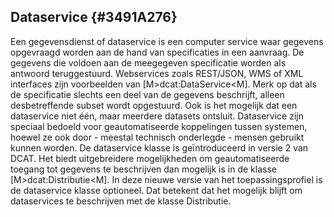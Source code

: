 ## Dataservice  {#3491A276}
Een gegevensdienst of dataservice is een computer service waar gegevens opgevraagd worden aan de hand van specificaties in een aanvraag. De gegevens die voldoen aan de meegegeven specificatie worden als antwoord teruggestuurd. Webservices zoals REST/JSON, WMS of XML interfaces zijn voorbeelden van [M&gt;dcat:DataService&lt;M]. Merk op dat als de specificatie slechts een deel van de gegevens beschrijft, alleen desbetreffende subset wordt opgestuurd. Ook is het mogelijk dat een dataservice niet één, maar meerdere datasets ontsluit.
Dataservice zijn speciaal bedoeld voor geautomatiseerde koppelingen tussen systemen, hoewel ze ook door - meestal technisch onderlegde - mensen gebruikt kunnen worden.
De dataservice klasse is geïntroduceerd in versie 2 van DCAT. Het biedt uitgebreidere mogelijkheden om geautomatiseerde toegang tot gegevens te beschrijven dan mogelijk is in de klasse [M&gt;dcat:Distributie&lt;M]. In deze nieuwe versie van het toepassingsprofiel is de dataservice klasse optioneel. Dat betekent dat het mogelijk blijft om dataservices te beschrijven met de klasse Distributie. 
<section data-include-format='markdown' data-include='086-access_rights.md'></section>
<section data-include-format='markdown' data-include='087-applicable_legislation.md'></section>
<section data-include-format='markdown' data-include='088-application_profile.md'></section>
<section data-include-format='markdown' data-include='089-contact_point_.md'></section>
<section data-include-format='markdown' data-include='090-creator.md'></section>
<section data-include-format='markdown' data-include='091-description.md'></section>
<section data-include-format='markdown' data-include='092-documentation.md'></section>
<section data-include-format='markdown' data-include='093-endpoint_description.md'></section>
<section data-include-format='markdown' data-include='094-endpoint_URL.md'></section>
<section data-include-format='markdown' data-include='095-format.md'></section>
<section data-include-format='markdown' data-include='096-HVD_Category.md'></section>
<section data-include-format='markdown' data-include='097-identifier_.md'></section>
<section data-include-format='markdown' data-include='098-keyword_.md'></section>
<section data-include-format='markdown' data-include='099-landing_page.md'></section>
<section data-include-format='markdown' data-include='100-language_.md'></section>
<section data-include-format='markdown' data-include='101-license.md'></section>
<section data-include-format='markdown' data-include='102-modification_date.md'></section>
<section data-include-format='markdown' data-include='103-other_identifier.md'></section>
<section data-include-format='markdown' data-include='104-publisher.md'></section>
<section data-include-format='markdown' data-include='105-rights.md'></section>
<section data-include-format='markdown' data-include='106-serves_dataset.md'></section>
<section data-include-format='markdown' data-include='107-theme.md'></section>
<section data-include-format='markdown' data-include='108-title.md'></section>
<section data-include-format='markdown' data-include='109-Voorbeelden.md'></section>

